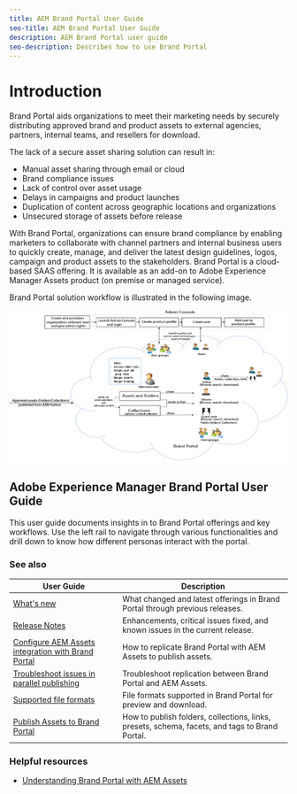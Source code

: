 ```yaml
---
title: AEM Brand Portal User Guide
seo-title: AEM Brand Portal User Guide
description: AEM Brand Portal user guide
seo-description: Describes how to use Brand Portal
---
```


# Introduction

Brand Portal aids organizations to meet their marketing needs by securely distributing approved brand and product assets to external agencies, partners, internal teams, and resellers for download.

The lack of a secure asset sharing solution can result in:

* Manual asset sharing through email or cloud
* Brand compliance issues
* Lack of control over asset usage
* Delays in campaigns and product launches
* Duplication of content across geographic locations and organizations
* Unsecured storage of assets before release

With Brand Portal, organizations can ensure brand compliance by enabling marketers to collaborate with channel partners and internal business users to quickly create, manage, and deliver the latest design guidelines, logos, campaign and product assets to the stakeholders.
Brand Portal is a cloud-based SAAS offering. It is available as an add-on to Adobe Experience Manager Assets product (on premise or managed service).

Brand Portal solution workflow is illustrated in the following image.

![](assets/BPWorkflow1.png)

## Adobe Experience Manager Brand Portal User Guide

This user guide documents insights in to Brand Portal offerings and key workflows. Use the left rail to navigate through various functionalities and drill down to know how different personas interact with the portal.

### See also

| User Guide | Description |
|--- |---|
| [What's new](whats-new.md) | What changed and latest offerings in Brand Portal through previous releases. |
| [Release Notes](brand-portal-release-notes.md) | Enhancements, critical issues fixed, and known issues in the current release. |
| [Configure AEM Assets integration with Brand Portal](https://helpx.adobe.com/experience-manager/6-5/assets/using/brand-portal-configuring-integration.html) | How to replicate Brand Portal with AEM Assets to publish assets. |
| [Troubleshoot issues in parallel publishing](troubleshoot-parallel-publishing.md) | Troubleshoot replication between Brand Portal and AEM Assets. |
| [Supported file formats](brand-portal-supported-formats.md) | File formats supported in Brand Portal for preview and download. |
| [Publish Assets to Brand Portal](../TOC.md#publish) | How to publish folders, collections, links, presets, schema, facets, and tags to Brand Portal. |

### Helpful resources

* [Understanding Brand Portal with AEM Assets](https://helpx.adobe.com/experience-manager/kt/assets/using/brand-portal-article-understand.html)
